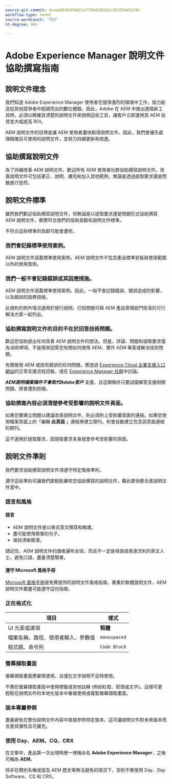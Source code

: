```yaml
---
source-git-commit: 4caa4263bd74b51af7504295161c421524e51f0c
workflow-type: tm+mt
source-wordcount: '753'
ht-degree: 96%

---
```

# Adobe Experience Manager 說明文件協助撰寫指南

## 說明文件理念

我們知道 Adobe Experience Manager 使用者在競爭激烈的環境中工作，努力創造從其他競爭者中脫穎而出的數位體驗。因此，Adobe 在 AEM 中推出進階新工具時，必須以精確且清楚的說明文件來說明這些工具，讓客戶立即運用其 AEM 投資並大幅提高 ROI。

AEM 說明文件的目標是讓 AEM 使用者盡快取得說明文件。因此，我們會優先處理精確且可使用的說明文件，並努力持續更新和改進。

## 協助撰寫說明文件

為了持續改善 AEM 說明文件，歡迎所有 AEM 使用者社群協助撰寫說明文件。改善說明文件可包括更正、說明、擴充和加入其他範例，無論是透過提取要求還是問題進行皆然。

## 說明文件標準

雖然我們歡迎協助撰寫說明文件，但無論是以提取要求還是問題形式協助撰寫 AEM 說明文件，都應符合我們的協助貢獻和說明文件標準。

不符合這些標準的貢獻可能會遭拒。

### 我們會記錄標準使用案例。

AEM 說明文件涵蓋標準使用案例。AEM 說明文件不包含產品標準安裝與使用範圍以外的使用案例。

### 我們一般不會記錄錯誤或其因應措施。

AEM 說明文件涵蓋標準使用案例。因此，一般不會記錄錯誤、錯誤造成的影響，以及錯誤的因應措施。

此規則的例外情況適用於發行說明，已知問題可與 AEM 產品管理部門核准的可行解決方案一起列出。

### 協助撰寫說明文件的目的不在於回答技術問題。

歡迎您協助提出任何改善 AEM 說明文件的想法。但是，評論、問題和提取要求僅為&#x200B;*協助撰寫*。不是用來回答您有關如何使用 AEM、實作 AEM 專案或解決技術問題。

有關使用 AEM 或技術錯誤的任何問題，應透過 [Experience Cloud 企業支援入口網站](https://experienceleague.adobe.com/?support-solution=General#support)的正常支援流程回報，或在 [Experience Manager 社群](https://forums.adobe.com/community/experience-cloud/marketing-cloud/experience-manager)中討論。

***AEM說明檔案稿件不會取代Adobe客戶*** 支援，且這類稿件只要試圖解答支援相關問題，將會遭到拒絕。

### 協助撰寫內容必須清楚參考受影響的說明文件頁面。

如果您要建立問題以建議改善說明文件，則必須附上受影響頁面的連結。如果您使用檔案頁面上的「編輯 **此頁面** 」連結來建立期刊，則會自動建立包含該頁面連結的期刊。

這不適用於提取要求，因提取要求本身就會參考受影響的頁面。

## 說明文件準則

我們要求協助撰寫說明文件須遵守特定風格準則。

遵守這些準則可讓我們更輕鬆審核您協助撰寫的說明文件，藉此更快整合進說明文件當中。

### 語言和風格

#### 語言

* AEM 說明文件是以美式英文撰寫和維護。
* 盡可能使用簡單的句子。
* 保持清晰簡潔。

請記住，AEM 說明文件的讀者遍布全球，而且不一定是母語或表達流利的英文人士。避免口語，盡量清楚簡單。

#### 遵守 Microsoft 風格手冊

[Microsoft 風格手冊](https://docs.microsoft.com/zh-tw/style-guide/welcome/)是免費提供的說明文件風格指南，著重於軟體說明文件，AEM 說明文件要盡可能遵守這份指南。

### 正在格式化

| 項目 | 樣式 |
|---|---|
| UI 元素或選項 | **粗體** |
| 檔案名稱、路徑、使用者輸入、參數值 | `monospaced` |
| 程式碼、命令列 | ```Code Block``` |

### 螢幕擷取畫面

螢幕擷取畫面應審慎使用，且僅在文字說明不足時使用。

不應在螢幕擷取畫面中使用標籤或其他註解 (例如紅框、箭頭或文字)。這樣可更輕鬆在說明文件的本地化版本中重複使用或複製螢幕擷取畫面。

### 版本專屬參照

盡量避免在整份說明文件內容中直接參照特定版本。這可讓說明文件對未來版本而言更具彈性且可擴充。

### 使用 Day、AEM、CQ、CRX

在文章中，產品第一次出現時應一律稱全名 **Adobe Experience Manager**，之後可稱為 **AEM**。

除非在類別名稱或提及 AEM 歷史等無法避免的情況下，否則不應使用 Day、Day Software、CQ 和 CRX。

